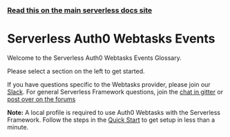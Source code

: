 <!--
title: Serverless - Auth0 Webtasks - Events
menuText: Auth0 Webtasks Events
layout: Doc
-->

<!-- DOCS-SITE-LINK:START automatically generated  -->
### [Read this on the main serverless docs site](https://www.serverless.com/framework/docs/providers/webtasks/events/)
<!-- DOCS-SITE-LINK:END -->

# Serverless Auth0 Webtasks Events

Welcome to the Serverless Auth0 Webtasks Events Glossary.

Please select a section on the left to get started.

If you have questions specific to the Webtasks provider, please join our [Slack](http://chat.webtask.io). For general Serverless Framework questions, join the [chat in gitter](https://gitter.im/serverless/serverless) or [post over on the forums](http://forum.serverless.com/)

**Note:** A local profile is required to use Auth0 Webtasks with the Serverless Framework. Follow the steps in the [Quick Start](../quick-start.md) to get setup in less than a minute.
